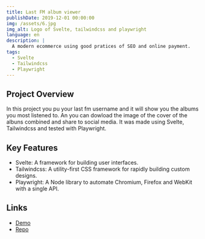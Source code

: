 ```yaml
---
title: Last FM album viewer
publishDate: 2019-12-01 00:00:00
img: /assets/6.jpg
img_alt: Logo of Svelte, tailwindcss and playwright
language: en
description: |
  A modern ecommerce using good pratices of SEO and online payment.
tags:
  - Svelte
  - Tailwindcss
  - Playwright
---
```


## Project Overview

In this project you pu your last fm username and it will show you the albums you most listened to. An you can dowload the image of the cover of the albuns combined and share to social media. It was made using Svelte, Tailwindcss and tested with Playwright.

## Key Features

- Svelte: A framework for building user interfaces.
- Tailwindcss: A utility-first CSS framework for rapidly building custom designs.
- Playwright: A Node library to automate Chromium, Firefox and WebKit with a single API.

## Links

- [Demo](https://last-fm-rho.vercel.app/)
- [Repo](https://github.com/juan-20/last.fm)
